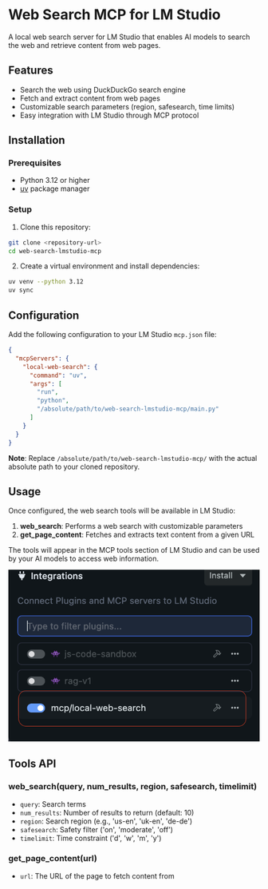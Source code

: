 # Web Search MCP for LM Studio

A local web search server for LM Studio that enables AI models to search the web and retrieve content from web pages.

## Features

- Search the web using DuckDuckGo search engine
- Fetch and extract content from web pages
- Customizable search parameters (region, safesearch, time limits)
- Easy integration with LM Studio through MCP protocol

## Installation

### Prerequisites

- Python 3.12 or higher
- [uv](https://github.com/astral-sh/uv) package manager

### Setup

1. Clone this repository:
```bash
git clone <repository-url>
cd web-search-lmstudio-mcp
```

2. Create a virtual environment and install dependencies:
```bash
uv venv --python 3.12
uv sync
```

## Configuration

Add the following configuration to your LM Studio `mcp.json` file:

```json
{
  "mcpServers": {
    "local-web-search": {
      "command": "uv",
      "args": [
        "run",
        "python",
        "/absolute/path/to/web-search-lmstudio-mcp/main.py"
      ]
    }
  }
}
```

**Note**: Replace `/absolute/path/to/web-search-lmstudio-mcp/` with the actual absolute path to your cloned repository.

## Usage

Once configured, the web search tools will be available in LM Studio:

1. **web_search**: Performs a web search with customizable parameters
2. **get_page_content**: Fetches and extracts text content from a given URL

The tools will appear in the MCP tools section of LM Studio and can be used by your AI models to access web information.

![local-mcp](local-mcp-eg.png)

## Tools API

### web_search(query, num_results, region, safesearch, timelimit)
- `query`: Search terms
- `num_results`: Number of results to return (default: 10)
- `region`: Search region (e.g., 'us-en', 'uk-en', 'de-de')
- `safesearch`: Safety filter ('on', 'moderate', 'off')
- `timelimit`: Time constraint ('d', 'w', 'm', 'y')

### get_page_content(url)
- `url`: The URL of the page to fetch content from
